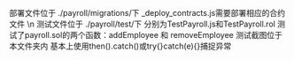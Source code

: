 
部署文件位于 ./payroll/migrations/下 _deploy_contracts.js需要部署相应的合约文件 \n
测试文件位于 ./payroll/test/下 分别为TestPayroll.js和TestPayroll.rol 
测试了payroll.sol的两个函数：addEmployee 和 removeEmployee
测试截图位于本文件夹内
基本上使用then().catch()或try{}catch(e){}捕捉异常

<!--## 硅谷live以太坊智能合约 第四课作业
这里是同学提交作业的目录
### 第四课：课后作业
- 将第三课完成的payroll.sol程序导入truffle工程
- 在test文件夹中，写出对如下两个函数的单元测试：
- function addEmployee(address employeeId, uint salary) onlyOwner
- function removeEmployee(address employeeId) onlyOwner employeeExist(employeeId)
- 思考一下我们如何能覆盖所有的测试路径，包括函数异常的捕捉
- (加分题,选作）
- 写出对以下函数的基于solidity或javascript的单元测试 function getPaid() employeeExist(msg.sender)
- Hint：思考如何对timestamp进行修改，是否需要对所测试的合约进行修改来达到测试的目的？
-->
